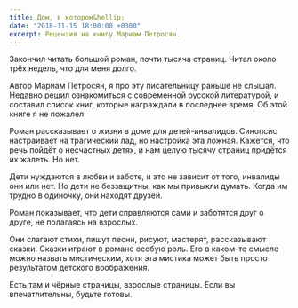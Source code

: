 ```yaml
---
title: Дом, в котором&hellip;
date: "2018-11-15 18:00:00 +0300"
excerpt: Рецензия на книгу Мариам Петросян.
---
```


Закончил читать большой роман, почти тысяча страниц. Читал около трёх недель, что для меня долго.

Автор Мариам Петросян, я про эту писательницу раньше не слышал. Недавно решил ознакомиться с современной
русской литературой, и составил список книг, которые награждали в последнее время. Об этой книге я не пожалел.

Роман рассказывает о жизни в доме для детей-инвалидов. Синопсис настраивает на трагический лад,
но настройка эта ложная. Кажется, что речь пойдёт о несчастных детях, и нам целую тысячу страниц придётся их жалеть.
Но нет.

Дети нуждаются в любви и заботе, и это не зависит от того, инвалиды они или нет. Но дети не беззащитны,
как мы привыкли думать. Когда им трудно в одиночку, они находят друзей.

Роман показывает, что дети справляются сами и заботятся друг о друге, не полагаясь на взрослых.

Они слагают стихи, пишут песни, рисуют, мастерят, рассказывают сказки. Сказки играют
в романе особую роль. Его в каком-то смысле можно назвать мистическим, хотя эта мистика может быть просто
результатом детского воображения.

Есть там и чёрные страницы, взрослые страницы. Если вы впечатлительны, будьте готовы.